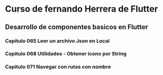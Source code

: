 # Curso de fernando Herrera de Flutter

## Desarrollo de componentes basicos en Flutter

### Capitulo 065 Leer un archivo Json en Local

### Capitulo 068 Utilidades - Obtener icono por String

### Capitulo 071 Navegar con rutas con nombre